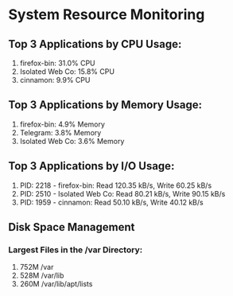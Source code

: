 # System Resource Monitoring

## Top 3 Applications by CPU Usage:
1. firefox-bin: 31.0% CPU
2. Isolated Web Co: 15.8% CPU
3. cinnamon: 9.9% CPU

## Top 3 Applications by Memory Usage:
1. firefox-bin: 4.9% Memory
2. Telegram: 3.8% Memory
3. Isolated Web Co: 3.6% Memory

## Top 3 Applications by I/O Usage:
1. PID: 2218 - firefox-bin: Read 120.35 kB/s, Write 60.25 kB/s
2. PID: 2510 - Isolated Web Co: Read 80.21 kB/s, Write 90.15 kB/s
3. PID: 1959 - cinnamon: Read 50.10 kB/s, Write 40.12 kB/s

## Disk Space Management

### Largest Files in the /var Directory:
1. 752M	/var
2. 528M	/var/lib
3. 260M	/var/lib/apt/lists


     




